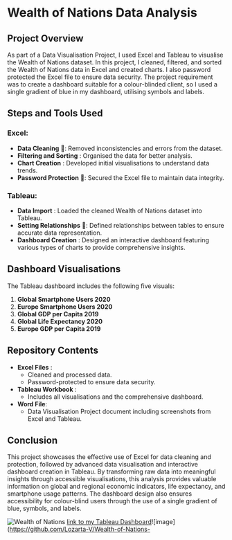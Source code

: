 # Wealth of Nations Data Analysis 

## Project Overview

As part of a Data Visualisation Project, I used Excel and Tableau to visualise the Wealth of Nations dataset. In this project, I cleaned, filtered, and sorted the Wealth of Nations data in Excel and created charts. I also password protected the Excel file to ensure data security. The project requirement was to create a dashboard suitable for a colour-blinded client, so I used a single gradient of blue in my dashboard, utilising symbols and labels.

## Steps and Tools Used

### Excel:
- **Data Cleaning** 🧹: Removed inconsistencies and errors from the dataset.
- **Filtering and Sorting** : Organised the data for better analysis.
- **Chart Creation** : Developed initial visualisations to understand data trends.
- **Password Protection** 🔐: Secured the Excel file to maintain data integrity.

### Tableau:
- **Data Import** : Loaded the cleaned Wealth of Nations dataset into Tableau.
- **Setting Relationships** 🔗: Defined relationships between tables to ensure accurate data representation.
- **Dashboard Creation** : Designed an interactive dashboard featuring various types of charts to provide comprehensive insights.

## Dashboard Visualisations

The Tableau dashboard includes the following five visuals:

1. **Global Smartphone Users 2020** 
2. **Europe Smartphone Users 2020** 
3. **Global GDP per Capita 2019** 
4. **Global Life Expectancy 2020** 
5. **Europe GDP per Capita 2019** 
   
## Repository Contents

- **Excel Files** :
  - Cleaned and processed data.
  - Password-protected to ensure data security.
- **Tableau Workbook** :
  - Includes all visualisations and the comprehensive dashboard.
- **Word File**:
  - Data Visualisation Project document including screenshots from Excel and Tableau. 

## Conclusion

This project showcases the effective use of Excel for data cleaning and protection, followed by advanced data visualisation and interactive dashboard creation in Tableau. By transforming raw data into meaningful insights through accessible visualisations, this analysis provides valuable information on global and regional economic indicators, life expectancy, and smartphone usage patterns. The dashboard design also ensures accessibility for colour-blind users through the use of a single gradient of blue, symbols, and labels.

![Wealth of Nations](https://github.com/LozartaV/Excel-and-Tableau-Project-Wealth-of-Nations-/blob/main/Wealth%20of%20Nations%20(2).png?raw=true)
[link to my Tableau Dashboard](https://public.tableau.com/app/profile/lozarta.veizaj/viz/WealthofNations_17118415290690/WealthofNations)![image](https://github.com/Lozarta-V/Wealth-of-Nations-
